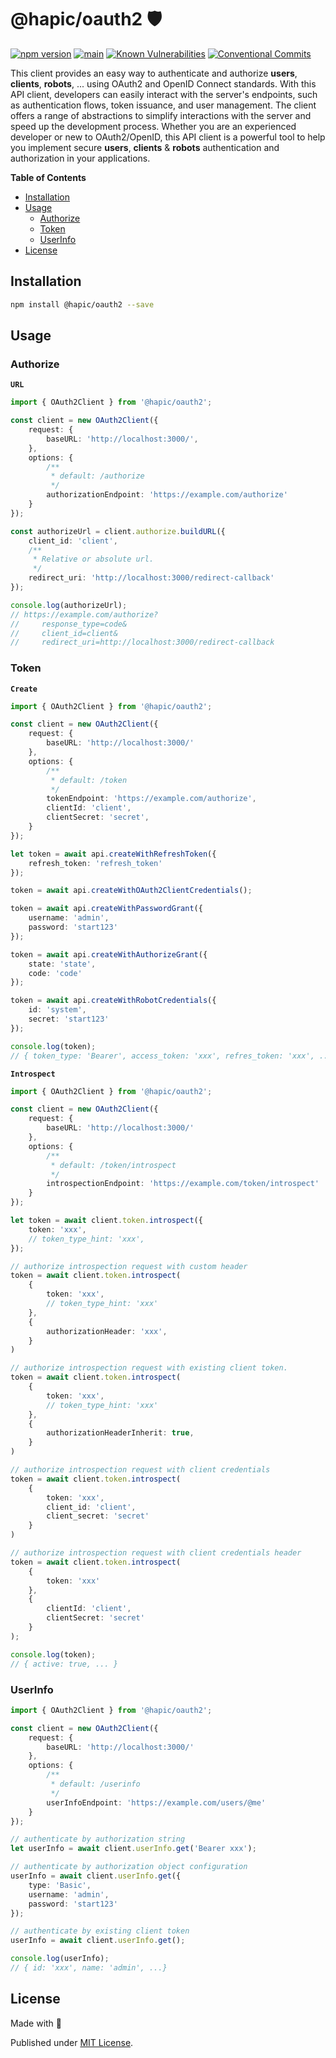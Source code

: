 # @hapic/oauth2 🛡️

[![npm version](https://badge.fury.io/js/@hapic%2Foauth2.svg)](https://badge.fury.io/js/@hapic%2Foauth2)
[![main](https://github.com/Tada5hi/hapic/actions/workflows/main.yml/badge.svg)](https://github.com/Tada5hi/hapic/actions/workflows/main.yml)
[![Known Vulnerabilities](https://snyk.io/test/github/Tada5hi/hapic/badge.svg)](https://snyk.io/test/github/Tada5hi/hapic)
[![Conventional Commits](https://img.shields.io/badge/Conventional%20Commits-1.0.0-%23FE5196?logo=conventionalcommits&logoColor=white)](https://conventionalcommits.org)

This client provides an easy way to authenticate and authorize **users**, **clients**, **robots**, ...
using OAuth2 and OpenID Connect standards.
With this API client, developers can easily interact with the server's endpoints,
such as authentication flows, token issuance, and user management.
The client offers a range of abstractions to simplify interactions with the server
and speed up the development process.
Whether you are an experienced developer or new to OAuth2/OpenID,
this API client is a powerful tool to help you implement secure **users**, **clients** & **robots** authentication
and authorization in your applications.

**Table of Contents**

- [Installation](#installation)
- [Usage](#usage)
  - [Authorize](#authorize)
  - [Token](#token)
  - [UserInfo](#userInfo)
- [License](#license)

## Installation

```bash
npm install @hapic/oauth2 --save
```

## Usage

### Authorize
**`URL`**
```typescript
import { OAuth2Client } from '@hapic/oauth2';

const client = new OAuth2Client({
    request: {
        baseURL: 'http://localhost:3000/',
    },
    options: {
        /**
         * default: /authorize
         */
        authorizationEndpoint: 'https://example.com/authorize'
    }
});

const authorizeUrl = client.authorize.buildURL({
    client_id: 'client',
    /**
     * Relative or absolute url.
     */
    redirect_uri: 'http://localhost:3000/redirect-callback'
});

console.log(authorizeUrl);
// https://example.com/authorize?
//     response_type=code&
//     client_id=client&
//     redirect_uri=http://localhost:3000/redirect-callback
```
### Token

**`Create`**
```typescript
import { OAuth2Client } from '@hapic/oauth2';

const client = new OAuth2Client({
    request: {
        baseURL: 'http://localhost:3000/'
    },
    options: {
        /**
         * default: /token
         */
        tokenEndpoint: 'https://example.com/authorize',
        clientId: 'client',
        clientSecret: 'secret',
    }
});

let token = await api.createWithRefreshToken({
    refresh_token: 'refresh_token'
});

token = await api.createWithOAuth2ClientCredentials();

token = await api.createWithPasswordGrant({
    username: 'admin',
    password: 'start123'
});

token = await api.createWithAuthorizeGrant({
    state: 'state',
    code: 'code'
});

token = await api.createWithRobotCredentials({
    id: 'system',
    secret: 'start123'
});

console.log(token);
// { token_type: 'Bearer', access_token: 'xxx', refres_token: 'xxx', ...}
```

**`Introspect`**
```typescript
import { OAuth2Client } from '@hapic/oauth2';

const client = new OAuth2Client({
    request: {
        baseURL: 'http://localhost:3000/'
    },
    options: {
        /**
         * default: /token/introspect
         */
        introspectionEndpoint: 'https://example.com/token/introspect'
    }
});

let token = await client.token.introspect({
    token: 'xxx',
    // token_type_hint: 'xxx',
});

// authorize introspection request with custom header
token = await client.token.introspect(
    {
        token: 'xxx',
        // token_type_hint: 'xxx'
    },
    {
        authorizationHeader: 'xxx',
    }
)

// authorize introspection request with existing client token.
token = await client.token.introspect(
    {
        token: 'xxx',
        // token_type_hint: 'xxx'
    },
    {
        authorizationHeaderInherit: true,
    }
)

// authorize introspection request with client credentials
token = await client.token.introspect(
    {
        token: 'xxx',
        client_id: 'client',
        client_secret: 'secret'
    }
)

// authorize introspection request with client credentials header
token = await client.token.introspect(
    {
        token: 'xxx'
    },
    {
        clientId: 'client',
        clientSecret: 'secret'
    }
);

console.log(token);
// { active: true, ... }
```

### UserInfo

```typescript
import { OAuth2Client } from '@hapic/oauth2';

const client = new OAuth2Client({
    request: {
        baseURL: 'http://localhost:3000/'
    },
    options: {
        /**
         * default: /userinfo
         */
        userInfoEndpoint: 'https://example.com/users/@me'
    }
});

// authenticate by authorization string
let userInfo = await client.userInfo.get('Bearer xxx');

// authenticate by authorization object configuration
userInfo = await client.userInfo.get({
    type: 'Basic',
    username: 'admin',
    password: 'start123'
});

// authenticate by existing client token
userInfo = await client.userInfo.get();

console.log(userInfo);
// { id: 'xxx', name: 'admin', ...}
```
## License

Made with 💚

Published under [MIT License](./LICENSE).
